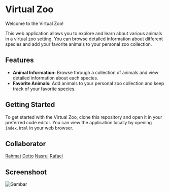 # Virtual Zoo

Welcome to the Virtual Zoo!

This web application allows you to explore and learn about various animals in a virtual zoo setting. You can browse detailed information about different species and add your favorite animals to your personal zoo collection.

## Features

- **Animal Information:** Browse through a collection of animals and view detailed information about each species.
- **Favorite Animals:** Add animals to your personal zoo collection and keep track of your favorite species.

## Getting Started

To get started with the Virtual Zoo, clone this repository and open it in your preferred code editor. You can view the application locally by opening `index.html` in your web browser.

## Collaborator
[Rahmat](https://github.com/nrahmatk/)
[Detto](https://github.com/adettor212)
[Nasrul](https://github.com/Nasrullah2688)
[Rafael](https://github.com/RizyaRafael)


## Screenshoot
![Gambar](https://raw.githubusercontent.com/nrahmatk/buatgroupfase0/main/jpg/Screenshot%20from%202024-08-03%2017-19-52.png)
